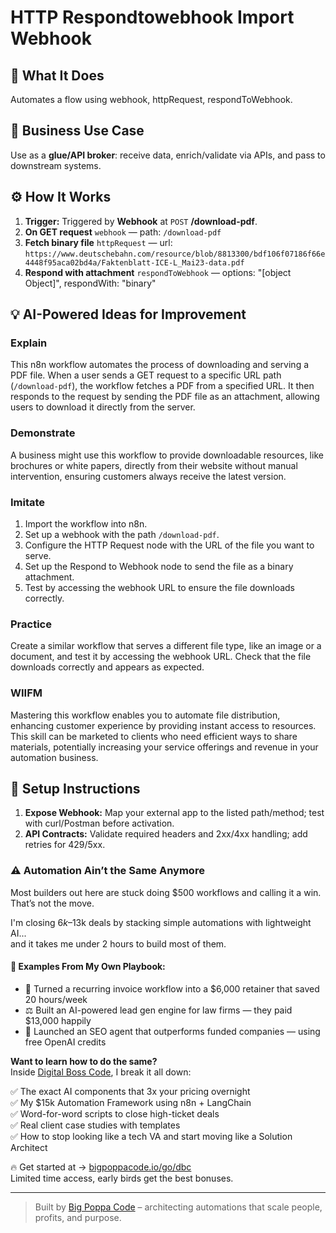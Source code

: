 # HTTP Respondtowebhook Import Webhook
  ## 🚀 What It Does
  Automates a flow using webhook, httpRequest, respondToWebhook.
  
  ## 💼 Business Use Case
  Use as a **glue/API broker**: receive data, enrich/validate via APIs, and pass to downstream systems.
  
  ## ⚙️ How It Works
  1. **Trigger:** Triggered by **Webhook** at `POST` **/download-pdf**.
  2. **On GET request** `webhook` — path: `/download-pdf`
3. **Fetch binary file** `httpRequest` — url: `https://www.deutschebahn.com/resource/blob/8813300/bdf106f07186f66e4448f95aca02bd4a/Faktenblatt-ICE-L_Mai23-data.pdf`
4. **Respond with attachment** `respondToWebhook` — options: "[object Object]", respondWith: "binary"
  
  ## 💡 AI-Powered Ideas for Improvement
  ### Explain
This n8n workflow automates the process of downloading and serving a PDF file. When a user sends a GET request to a specific URL path (`/download-pdf`), the workflow fetches a PDF from a specified URL. It then responds to the request by sending the PDF file as an attachment, allowing users to download it directly from the server.

### Demonstrate
A business might use this workflow to provide downloadable resources, like brochures or white papers, directly from their website without manual intervention, ensuring customers always receive the latest version.

### Imitate
1. Import the workflow into n8n.
2. Set up a webhook with the path `/download-pdf`.
3. Configure the HTTP Request node with the URL of the file you want to serve.
4. Set up the Respond to Webhook node to send the file as a binary attachment.
5. Test by accessing the webhook URL to ensure the file downloads correctly.

### Practice
Create a similar workflow that serves a different file type, like an image or a document, and test it by accessing the webhook URL. Check that the file downloads correctly and appears as expected.

### WIIFM
Mastering this workflow enables you to automate file distribution, enhancing customer experience by providing instant access to resources. This skill can be marketed to clients who need efficient ways to share materials, potentially increasing your service offerings and revenue in your automation business.
  
  ## 🔧 Setup Instructions
  1. **Expose Webhook:** Map your external app to the listed path/method; test with curl/Postman before activation.
2. **API Contracts:** Validate required headers and 2xx/4xx handling; add retries for 429/5xx.
  
### ⚠️ Automation Ain’t the Same Anymore

Most builders out here are stuck doing $500 workflows and calling it a win.  
That’s not the move.  

I'm closing $6k–$13k deals by stacking simple automations with lightweight AI...  
and it takes me under 2 hours to build most of them.

#### 🧠 Examples From My Own Playbook:
- 🔁 Turned a recurring invoice workflow into a $6,000 retainer that saved 20 hours/week  
- ⚖️ Built an AI-powered lead gen engine for law firms — they paid $13,000 happily  
- 🚀 Launched an SEO agent that outperforms funded companies — using free OpenAI credits  

**Want to learn how to do the same?**  
Inside [Digital Boss Code](https://bigpoppacode.io/go/dbc), I break it all down:

✅ The exact AI components that 3x your pricing overnight  
✅ My $15k Automation Framework using n8n + LangChain  
✅ Word-for-word scripts to close high-ticket deals  
✅ Real client case studies with templates  
✅ How to stop looking like a tech VA and start moving like a Solution Architect  

🔥 Get started at → [bigpoppacode.io/go/dbc](https://bigpoppacode.io/go/dbc)  
Limited time access, early birds get the best bonuses.

---
> Built by [Big Poppa Code](https://bigpoppacode.io) – architecting automations that scale people, profits, and purpose.
  
